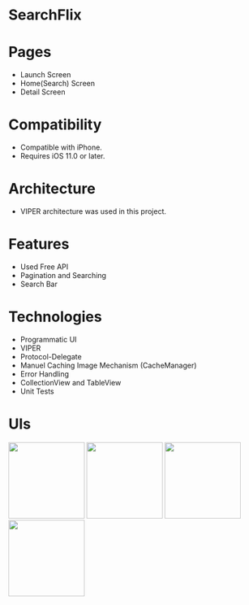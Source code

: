 # SearchFlix

# Pages
- Launch Screen
- Home(Search) Screen
- Detail Screen
  
# Compatibility
- Compatible with iPhone.
- Requires iOS 11.0 or later.

# Architecture
- VIPER architecture was used in this project.

# Features
- Used Free API
- Pagination and Searching
- Search Bar

# Technologies
- Programmatic UI
- VIPER
- Protocol-Delegate
- Manuel Caching Image Mechanism (CacheManager)
- Error Handling
- CollectionView and TableView
- Unit Tests

# UIs
<img src="https://github.com/user-attachments/assets/632b2232-a385-43ae-9a77-05101697d5b6" width="150">
<img src="https://github.com/user-attachments/assets/455adcc6-85b6-48cb-a74f-71528a26190c" width="150">
<img src="https://github.com/user-attachments/assets/b4f0a35d-c6b7-4d58-a8d7-52bdb086f5b2" width="150">
<img src="https://github.com/user-attachments/assets/0c6ffbf5-374e-40ce-9e80-03f300fc16e4" width="150">
